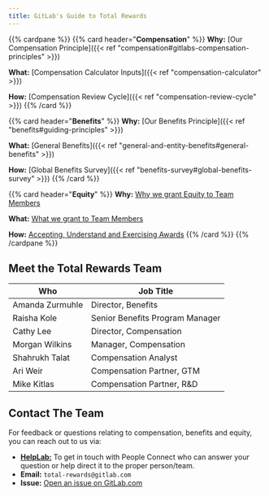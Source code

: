 ```yaml
---
title: GitLab's Guide to Total Rewards
---
```


{{% cardpane %}}
{{% card header="**Compensation**" %}}
**Why:** [Our Compensation Principle]({{< ref "compensation#gitlabs-compensation-principles" >}})

**What:** [Compensation Calculator Inputs]({{< ref "compensation-calculator" >}})

**How:** [Compensation Review Cycle]({{< ref "compensation-review-cycle" >}})
{{% /card %}}

{{% card header="**Benefits**" %}}
**Why:** [Our Benefits Principle]({{< ref "benefits#guiding-principles" >}})

**What:** [General Benefits]({{< ref "general-and-entity-benefits#general-benefits" >}})

**How:** [Global Benefits Survey]({{< ref "benefits-survey#global-benefits-survey" >}})
{{% /card %}}

{{% card header="**Equity**" %}}
**Why:** [Why we grant Equity to Team Members](/handbook/total-rewards/stock-options/#stock-options)

**What:** [What we grant to Team Members](/handbook/total-rewards/stock-options/#stock-option-grant-levels)

**How:** [Accepting, Understand and Exercising Awards](/handbook/total-rewards/stock-options/#exercising-your-options)
{{% /card %}}
{{% /cardpane %}}

## Meet the Total Rewards Team

| Who  | Job Title |
|------|-----------|
| Amanda Zurmuhle| Director, Benefits |
| Raisha Kole | Senior Benefits Program Manager |
| Cathy Lee | Director, Compensation |
| Morgan Wilkins | Manager, Compensation |
| Shahrukh Talat | Compensation Analyst |
| Ari Weir | Compensation Partner, GTM |
| Mike Kitlas | Compensation Partner, R&D |

## Contact The Team

For feedback or questions relating to compensation, benefits and equity, you can reach out to us via:

- **[HelpLab:](/handbook/business-technology/enterprise-applications/guides/helplab-guide/)** To get in touch with People Connect who can answer your question or help direct it to the proper person/team.
- **Email:** `total-rewards@gitlab.com`
- **Issue:** [Open an issue on GitLab.com](https://gitlab.com/gitlab-com/people-group/total-rewards/issues/new)

